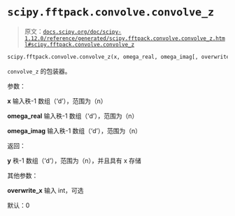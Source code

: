 # `scipy.fftpack.convolve.convolve_z`

> 原文：[`docs.scipy.org/doc/scipy-1.12.0/reference/generated/scipy.fftpack.convolve.convolve_z.html#scipy.fftpack.convolve.convolve_z`](https://docs.scipy.org/doc/scipy-1.12.0/reference/generated/scipy.fftpack.convolve.convolve_z.html#scipy.fftpack.convolve.convolve_z)

```py
scipy.fftpack.convolve.convolve_z(x, omega_real, omega_imag[, overwrite_x])
```

`convolve_z` 的包装器。

参数：

**x** 输入秩-1 数组（‘d’），范围为（n）

**omega_real** 输入秩-1 数组（‘d’），范围为（n）

**omega_imag** 输入秩-1 数组（‘d’），范围为（n）

返回：

**y** 秩-1 数组（‘d’），范围为（n），并且具有 x 存储

其他参数：

**overwrite_x** 输入 int，可选

默认：0
